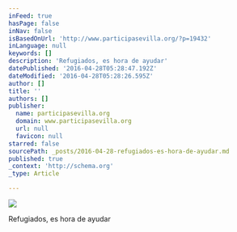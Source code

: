 ```yaml
---
inFeed: true
hasPage: false
inNav: false
isBasedOnUrl: 'http://www.participasevilla.org/?p=19432'
inLanguage: null
keywords: []
description: 'Refugiados, es hora de ayudar'
datePublished: '2016-04-28T05:28:47.192Z'
dateModified: '2016-04-28T05:28:26.595Z'
author: []
title: ''
authors: []
publisher:
  name: participasevilla.org
  domain: www.participasevilla.org
  url: null
  favicon: null
starred: false
sourcePath: _posts/2016-04-28-refugiados-es-hora-de-ayudar.md
published: true
_context: 'http://schema.org'
_type: Article

---
```

![](https://the-grid-user-content.s3-us-west-2.amazonaws.com/08ab7c8c-a38b-4b5d-a715-e927384347d1.jpg)

Refugiados, es hora de ayudar